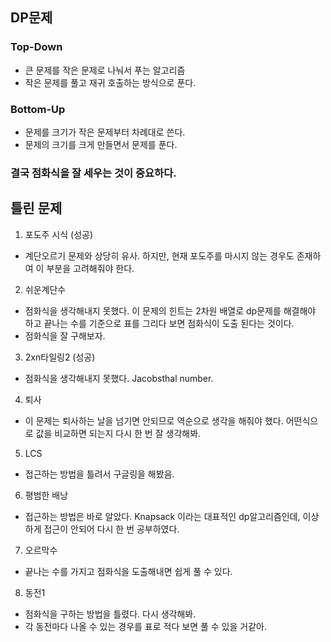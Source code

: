 ## DP문제

### Top-Down
- 큰 문제를 작은 문제로 나눠서 푸는 알고리즘
- 작은 문제를 풀고 재귀 호출하는 방식으로 푼다.

### Bottom-Up
- 문제를 크기가 작은 문제부터 차례대로 쓴다.
- 문제의 크기를 크게 만들면서 문제를 푼다.

### 결국 점화식을 잘 세우는 것이 중요하다.

## 틀린 문제
1. 포도주 시식 (성공)
  - 계단오르기 문제와 상당히 유사. 하지만, 현재 포도주를 마시지 않는 경우도 존재하여 이 부분을 고려해줘야 한다.

2. 쉬운계단수
  - 점화식을 생각해내지 못했다. 이 문제의 힌트는 2차원 배열로 dp문제를 해결해야 하고 끝나는 수를 기준으로 표를 그리다 보면 점화식이 도출 된다는 것이다. 
  - 점화식을 잘 구해보자.

3. 2xn타일링2 (성공)
  - 점화식을 생각해내지 못했다. Jacobsthal number.

4. 퇴사
  - 이 문제는 퇴사하는 날을 넘기면 안되므로 역순으로 생각을 해줘야 했다. 어떤식으로 값을 비교하면 되는지 다시 한 번 잘 생각해봐.

5. LCS
  - 접근하는 방법을 틀려서 구글링을 해봤음.

6. 평범한 배낭
  - 접근하는 방법은 바로 알았다. Knapsack 이라는 대표적인 dp알고리즘인데, 이상하게 접근이 안되어 다시 한 번 공부하였다. 

7. 오르막수
  - 끝나는 수를 가지고 점화식을 도출해내면 쉽게 풀 수 있다.

8. 동전1
  - 점화식을 구하는 방법을 틀렸다. 다시 생각해봐.
  - 각 동전마다 나올 수 있는 경우를 표로 적다 보면 풀 수 있을 거같아.